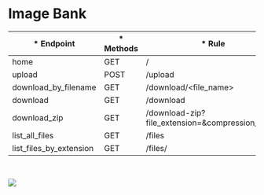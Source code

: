 # Image Bank

|* Endpoint              |* Methods |* Rule                                                             |
|------------------------|----------|-------------------------------------------------------------------|
|home                    |GET       |/                                                                  |
|upload                  |POST      |/upload                                                            |
|download_by_filename    |GET       |/download/<file_name>                                              |
|download                |GET       |/download                                                          |
|download_zip            |GET       |/download-zip?file_extension=<EXTENSION>&compression_ratio=<RATIO> |
|list_all_files          |GET       |/files                                                             |
|list_files_by_extension |GET       |/files/<extension>                                                 |

<br>
<p align="left">
<img src="https://img.shields.io/badge/status-finalizado-brightgreen"/>
</p>